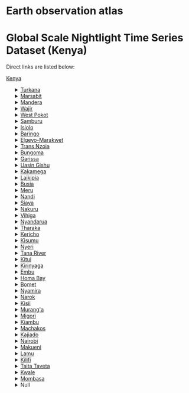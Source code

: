 # Earth observation atlas
 # Global Scale Nightlight Time Series Dataset (Kenya)
Direct links are listed below:

<a href="https://eoatlas-nightlight.s3.amazonaws.com/eoatlas-monthly-nightlight-00090.csv">Kenya</a>
<ul>
<details>
<summary><a href="https://eoatlas-nightlight.s3.amazonaws.com/eoatlas-monthly-nightlight-01551.csv">Turkana</a></summary>
<ul>
<ol>
<li><a href="https://eoatlas-nightlight.s3.amazonaws.com/eoatlas-monthly-nightlight-27876.csv">Loima</a></li><li><a href="https://eoatlas-nightlight.s3.amazonaws.com/eoatlas-monthly-nightlight-27997.csv">Turkana Central</a></li><li><a href="https://eoatlas-nightlight.s3.amazonaws.com/eoatlas-monthly-nightlight-27998.csv">Turkana East</a></li><li><a href="https://eoatlas-nightlight.s3.amazonaws.com/eoatlas-monthly-nightlight-27999.csv">Turkana North</a></li><li><a href="https://eoatlas-nightlight.s3.amazonaws.com/eoatlas-monthly-nightlight-28000.csv">Turkana South</a></li><li><a href="https://eoatlas-nightlight.s3.amazonaws.com/eoatlas-monthly-nightlight-28001.csv">Turkana West</a></li></ul>
</ol>
</details>
<details>
<summary><a href="https://eoatlas-nightlight.s3.amazonaws.com/eoatlas-monthly-nightlight-01552.csv">Marsabit</a></summary>
<ul>
<ol>
<li><a href="https://eoatlas-nightlight.s3.amazonaws.com/eoatlas-monthly-nightlight-27868.csv">Laisamis</a></li><li><a href="https://eoatlas-nightlight.s3.amazonaws.com/eoatlas-monthly-nightlight-27910.csv">Moyale</a></li><li><a href="https://eoatlas-nightlight.s3.amazonaws.com/eoatlas-monthly-nightlight-27939.csv">North Horr</a></li><li><a href="https://eoatlas-nightlight.s3.amazonaws.com/eoatlas-monthly-nightlight-27964.csv">Saku</a></li></ul>
</ol>
</details>
<details>
<summary><a href="https://eoatlas-nightlight.s3.amazonaws.com/eoatlas-monthly-nightlight-01553.csv">Mandera</a></summary>
<ul>
<ol>
<li><a href="https://eoatlas-nightlight.s3.amazonaws.com/eoatlas-monthly-nightlight-27734.csv">Banissa</a></li><li><a href="https://eoatlas-nightlight.s3.amazonaws.com/eoatlas-monthly-nightlight-27863.csv">Lafey</a></li><li><a href="https://eoatlas-nightlight.s3.amazonaws.com/eoatlas-monthly-nightlight-27888.csv">Mandera East</a></li><li><a href="https://eoatlas-nightlight.s3.amazonaws.com/eoatlas-monthly-nightlight-27889.csv">Mandera North</a></li><li><a href="https://eoatlas-nightlight.s3.amazonaws.com/eoatlas-monthly-nightlight-27890.csv">Mandera South</a></li><li><a href="https://eoatlas-nightlight.s3.amazonaws.com/eoatlas-monthly-nightlight-27891.csv">Mandera West</a></li></ul>
</ol>
</details>
<details>
<summary><a href="https://eoatlas-nightlight.s3.amazonaws.com/eoatlas-monthly-nightlight-01554.csv">Wajir</a></summary>
<ul>
<ol>
<li><a href="https://eoatlas-nightlight.s3.amazonaws.com/eoatlas-monthly-nightlight-27763.csv">Eldas</a></li><li><a href="https://eoatlas-nightlight.s3.amazonaws.com/eoatlas-monthly-nightlight-27984.csv">Tarbaj</a></li><li><a href="https://eoatlas-nightlight.s3.amazonaws.com/eoatlas-monthly-nightlight-28007.csv">Wajir East</a></li><li><a href="https://eoatlas-nightlight.s3.amazonaws.com/eoatlas-monthly-nightlight-28008.csv">Wajir North</a></li><li><a href="https://eoatlas-nightlight.s3.amazonaws.com/eoatlas-monthly-nightlight-28009.csv">Wajir South</a></li><li><a href="https://eoatlas-nightlight.s3.amazonaws.com/eoatlas-monthly-nightlight-28010.csv">Wajir West</a></li></ul>
</ol>
</details>
<details>
<summary><a href="https://eoatlas-nightlight.s3.amazonaws.com/eoatlas-monthly-nightlight-01555.csv">West Pokot</a></summary>
<ul>
<ol>
<li><a href="https://eoatlas-nightlight.s3.amazonaws.com/eoatlas-monthly-nightlight-27800.csv">Kacheliba</a></li><li><a href="https://eoatlas-nightlight.s3.amazonaws.com/eoatlas-monthly-nightlight-27813.csv">Kapenguria</a></li><li><a href="https://eoatlas-nightlight.s3.amazonaws.com/eoatlas-monthly-nightlight-27952.csv">Pokot South</a></li><li><a href="https://eoatlas-nightlight.s3.amazonaws.com/eoatlas-monthly-nightlight-27971.csv">Sigor</a></li></ul>
</ol>
</details>
<details>
<summary><a href="https://eoatlas-nightlight.s3.amazonaws.com/eoatlas-monthly-nightlight-01556.csv">Samburu</a></summary>
<ul>
<ol>
<li><a href="https://eoatlas-nightlight.s3.amazonaws.com/eoatlas-monthly-nightlight-27965.csv">Samburu East</a></li><li><a href="https://eoatlas-nightlight.s3.amazonaws.com/eoatlas-monthly-nightlight-27966.csv">Samburu North</a></li><li><a href="https://eoatlas-nightlight.s3.amazonaws.com/eoatlas-monthly-nightlight-27967.csv">Samburu West</a></li></ul>
</ol>
</details>
<details>
<summary><a href="https://eoatlas-nightlight.s3.amazonaws.com/eoatlas-monthly-nightlight-01557.csv">Isiolo</a></summary>
<ul>
<ol>
<li><a href="https://eoatlas-nightlight.s3.amazonaws.com/eoatlas-monthly-nightlight-27793.csv">Isiolo North</a></li><li><a href="https://eoatlas-nightlight.s3.amazonaws.com/eoatlas-monthly-nightlight-27794.csv">Isiolo South</a></li></ul>
</ol>
</details>
<details>
<summary><a href="https://eoatlas-nightlight.s3.amazonaws.com/eoatlas-monthly-nightlight-01558.csv">Baringo</a></summary>
<ul>
<ol>
<li><a href="https://eoatlas-nightlight.s3.amazonaws.com/eoatlas-monthly-nightlight-27735.csv">Baringo Central</a></li><li><a href="https://eoatlas-nightlight.s3.amazonaws.com/eoatlas-monthly-nightlight-27736.csv">Baringo North</a></li><li><a href="https://eoatlas-nightlight.s3.amazonaws.com/eoatlas-monthly-nightlight-27737.csv">Baringo South</a></li><li><a href="https://eoatlas-nightlight.s3.amazonaws.com/eoatlas-monthly-nightlight-27762.csv">Eldama Ravine</a></li><li><a href="https://eoatlas-nightlight.s3.amazonaws.com/eoatlas-monthly-nightlight-27906.csv">Mogotio</a></li><li><a href="https://eoatlas-nightlight.s3.amazonaws.com/eoatlas-monthly-nightlight-27991.csv">Tiaty</a></li></ul>
</ol>
</details>
<details>
<summary><a href="https://eoatlas-nightlight.s3.amazonaws.com/eoatlas-monthly-nightlight-01559.csv">Elgeyo-Marakwet</a></summary>
<ul>
<ol>
<li><a href="https://eoatlas-nightlight.s3.amazonaws.com/eoatlas-monthly-nightlight-27819.csv">Keiyo North</a></li><li><a href="https://eoatlas-nightlight.s3.amazonaws.com/eoatlas-monthly-nightlight-27820.csv">Keiyo South</a></li><li><a href="https://eoatlas-nightlight.s3.amazonaws.com/eoatlas-monthly-nightlight-27894.csv">Marakwet East</a></li><li><a href="https://eoatlas-nightlight.s3.amazonaws.com/eoatlas-monthly-nightlight-27895.csv">Marakwet West</a></li></ul>
</ol>
</details>
<details>
<summary><a href="https://eoatlas-nightlight.s3.amazonaws.com/eoatlas-monthly-nightlight-01560.csv">Trans Nzoia</a></summary>
<ul>
<ol>
<li><a href="https://eoatlas-nightlight.s3.amazonaws.com/eoatlas-monthly-nightlight-27757.csv">Cherangany</a></li><li><a href="https://eoatlas-nightlight.s3.amazonaws.com/eoatlas-monthly-nightlight-27772.csv">Endebess</a></li><li><a href="https://eoatlas-nightlight.s3.amazonaws.com/eoatlas-monthly-nightlight-27838.csv">Kiminini</a></li><li><a href="https://eoatlas-nightlight.s3.amazonaws.com/eoatlas-monthly-nightlight-27862.csv">Kwanza</a></li><li><a href="https://eoatlas-nightlight.s3.amazonaws.com/eoatlas-monthly-nightlight-27963.csv">Saboti</a></li></ul>
</ol>
</details>
<details>
<summary><a href="https://eoatlas-nightlight.s3.amazonaws.com/eoatlas-monthly-nightlight-01561.csv">Bungoma</a></summary>
<ul>
<ol>
<li><a href="https://eoatlas-nightlight.s3.amazonaws.com/eoatlas-monthly-nightlight-27748.csv">Bumula</a></li><li><a href="https://eoatlas-nightlight.s3.amazonaws.com/eoatlas-monthly-nightlight-27799.csv">Kabuchai</a></li><li><a href="https://eoatlas-nightlight.s3.amazonaws.com/eoatlas-monthly-nightlight-27810.csv">Kanduyi</a></li><li><a href="https://eoatlas-nightlight.s3.amazonaws.com/eoatlas-monthly-nightlight-27837.csv">Kimilili</a></li><li><a href="https://eoatlas-nightlight.s3.amazonaws.com/eoatlas-monthly-nightlight-27912.csv">Mt. Elgon</a></li><li><a href="https://eoatlas-nightlight.s3.amazonaws.com/eoatlas-monthly-nightlight-27973.csv">Sirisia</a></li><li><a href="https://eoatlas-nightlight.s3.amazonaws.com/eoatlas-monthly-nightlight-27995.csv">Tongaren</a></li><li><a href="https://eoatlas-nightlight.s3.amazonaws.com/eoatlas-monthly-nightlight-28011.csv">Webuye East</a></li><li><a href="https://eoatlas-nightlight.s3.amazonaws.com/eoatlas-monthly-nightlight-28012.csv">Webuye West</a></li></ul>
</ol>
</details>
<details>
<summary><a href="https://eoatlas-nightlight.s3.amazonaws.com/eoatlas-monthly-nightlight-01562.csv">Garissa</a></summary>
<ul>
<ol>
<li><a href="https://eoatlas-nightlight.s3.amazonaws.com/eoatlas-monthly-nightlight-27733.csv">Balambala</a></li><li><a href="https://eoatlas-nightlight.s3.amazonaws.com/eoatlas-monthly-nightlight-27759.csv">Dadaab</a></li><li><a href="https://eoatlas-nightlight.s3.amazonaws.com/eoatlas-monthly-nightlight-27761.csv">Dujis</a></li><li><a href="https://eoatlas-nightlight.s3.amazonaws.com/eoatlas-monthly-nightlight-27773.csv">Fafi</a></li><li><a href="https://eoatlas-nightlight.s3.amazonaws.com/eoatlas-monthly-nightlight-27791.csv">Ijara</a></li><li><a href="https://eoatlas-nightlight.s3.amazonaws.com/eoatlas-monthly-nightlight-27864.csv">Lagdera</a></li></ul>
</ol>
</details>
<details>
<summary><a href="https://eoatlas-nightlight.s3.amazonaws.com/eoatlas-monthly-nightlight-01563.csv">Uasin Gishu</a></summary>
<ul>
<ol>
<li><a href="https://eoatlas-nightlight.s3.amazonaws.com/eoatlas-monthly-nightlight-27727.csv">Ainabkoi</a></li><li><a href="https://eoatlas-nightlight.s3.amazonaws.com/eoatlas-monthly-nightlight-27814.csv">Kapseret</a></li><li><a href="https://eoatlas-nightlight.s3.amazonaws.com/eoatlas-monthly-nightlight-27821.csv">Kesses</a></li><li><a href="https://eoatlas-nightlight.s3.amazonaws.com/eoatlas-monthly-nightlight-27907.csv">Moiben</a></li><li><a href="https://eoatlas-nightlight.s3.amazonaws.com/eoatlas-monthly-nightlight-27977.csv">Soy</a></li><li><a href="https://eoatlas-nightlight.s3.amazonaws.com/eoatlas-monthly-nightlight-27996.csv">Turbo</a></li></ul>
</ol>
</details>
<details>
<summary><a href="https://eoatlas-nightlight.s3.amazonaws.com/eoatlas-monthly-nightlight-01564.csv">Kakamega</a></summary>
<ul>
<ol>
<li><a href="https://eoatlas-nightlight.s3.amazonaws.com/eoatlas-monthly-nightlight-27751.csv">Butere</a></li><li><a href="https://eoatlas-nightlight.s3.amazonaws.com/eoatlas-monthly-nightlight-27792.csv">Ikolomani</a></li><li><a href="https://eoatlas-nightlight.s3.amazonaws.com/eoatlas-monthly-nightlight-27822.csv">Khwisero</a></li><li><a href="https://eoatlas-nightlight.s3.amazonaws.com/eoatlas-monthly-nightlight-27874.csv">Likuyani</a></li><li><a href="https://eoatlas-nightlight.s3.amazonaws.com/eoatlas-monthly-nightlight-27878.csv">Lugari</a></li><li><a href="https://eoatlas-nightlight.s3.amazonaws.com/eoatlas-monthly-nightlight-27880.csv">Lurambi</a></li><li><a href="https://eoatlas-nightlight.s3.amazonaws.com/eoatlas-monthly-nightlight-27886.csv">Malava</a></li><li><a href="https://eoatlas-nightlight.s3.amazonaws.com/eoatlas-monthly-nightlight-27902.csv">Matungu</a></li><li><a href="https://eoatlas-nightlight.s3.amazonaws.com/eoatlas-monthly-nightlight-27915.csv">Mumias East</a></li><li><a href="https://eoatlas-nightlight.s3.amazonaws.com/eoatlas-monthly-nightlight-27916.csv">Mumias West</a></li><li><a href="https://eoatlas-nightlight.s3.amazonaws.com/eoatlas-monthly-nightlight-27933.csv">Navakholo</a></li><li><a href="https://eoatlas-nightlight.s3.amazonaws.com/eoatlas-monthly-nightlight-27969.csv">Shinyalu</a></li></ul>
</ol>
</details>
<details>
<summary><a href="https://eoatlas-nightlight.s3.amazonaws.com/eoatlas-monthly-nightlight-01565.csv">Laikipia</a></summary>
<ul>
<ol>
<li><a href="https://eoatlas-nightlight.s3.amazonaws.com/eoatlas-monthly-nightlight-27828.csv">Kieni</a></li><li><a href="https://eoatlas-nightlight.s3.amazonaws.com/eoatlas-monthly-nightlight-27865.csv">Laikipia East</a></li><li><a href="https://eoatlas-nightlight.s3.amazonaws.com/eoatlas-monthly-nightlight-27866.csv">Laikipia North</a></li><li><a href="https://eoatlas-nightlight.s3.amazonaws.com/eoatlas-monthly-nightlight-27867.csv">Laikipia West</a></li></ul>
</ol>
</details>
<details>
<summary><a href="https://eoatlas-nightlight.s3.amazonaws.com/eoatlas-monthly-nightlight-01566.csv">Busia</a></summary>
<ul>
<ol>
<li><a href="https://eoatlas-nightlight.s3.amazonaws.com/eoatlas-monthly-nightlight-27747.csv">Budalangi</a></li><li><a href="https://eoatlas-nightlight.s3.amazonaws.com/eoatlas-monthly-nightlight-27752.csv">Butula</a></li><li><a href="https://eoatlas-nightlight.s3.amazonaws.com/eoatlas-monthly-nightlight-27774.csv">Funyula</a></li><li><a href="https://eoatlas-nightlight.s3.amazonaws.com/eoatlas-monthly-nightlight-27897.csv">Matayos</a></li><li><a href="https://eoatlas-nightlight.s3.amazonaws.com/eoatlas-monthly-nightlight-27927.csv">Nambale</a></li><li><a href="https://eoatlas-nightlight.s3.amazonaws.com/eoatlas-monthly-nightlight-27986.csv">Teso North</a></li><li><a href="https://eoatlas-nightlight.s3.amazonaws.com/eoatlas-monthly-nightlight-27987.csv">Teso South</a></li></ul>
</ol>
</details>
<details>
<summary><a href="https://eoatlas-nightlight.s3.amazonaws.com/eoatlas-monthly-nightlight-01567.csv">Meru</a></summary>
<ul>
<ol>
<li><a href="https://eoatlas-nightlight.s3.amazonaws.com/eoatlas-monthly-nightlight-27753.csv">Buuri</a></li><li><a href="https://eoatlas-nightlight.s3.amazonaws.com/eoatlas-monthly-nightlight-27754.csv">Cental Imenti</a></li><li><a href="https://eoatlas-nightlight.s3.amazonaws.com/eoatlas-monthly-nightlight-27788.csv">Igembe Central</a></li><li><a href="https://eoatlas-nightlight.s3.amazonaws.com/eoatlas-monthly-nightlight-27789.csv">Igembe North</a></li><li><a href="https://eoatlas-nightlight.s3.amazonaws.com/eoatlas-monthly-nightlight-27790.csv">Igembe South</a></li><li><a href="https://eoatlas-nightlight.s3.amazonaws.com/eoatlas-monthly-nightlight-27940.csv">North Imenti</a></li><li><a href="https://eoatlas-nightlight.s3.amazonaws.com/eoatlas-monthly-nightlight-27975.csv">South Imenti</a></li><li><a href="https://eoatlas-nightlight.s3.amazonaws.com/eoatlas-monthly-nightlight-27992.csv">Tigania East</a></li><li><a href="https://eoatlas-nightlight.s3.amazonaws.com/eoatlas-monthly-nightlight-27993.csv">Tigania West</a></li></ul>
</ol>
</details>
<details>
<summary><a href="https://eoatlas-nightlight.s3.amazonaws.com/eoatlas-monthly-nightlight-01568.csv">Nandi</a></summary>
<ul>
<ol>
<li><a href="https://eoatlas-nightlight.s3.amazonaws.com/eoatlas-monthly-nightlight-27729.csv">Aldai</a></li><li><a href="https://eoatlas-nightlight.s3.amazonaws.com/eoatlas-monthly-nightlight-27758.csv">Chesumei</a></li><li><a href="https://eoatlas-nightlight.s3.amazonaws.com/eoatlas-monthly-nightlight-27769.csv">Emgwen</a></li><li><a href="https://eoatlas-nightlight.s3.amazonaws.com/eoatlas-monthly-nightlight-27909.csv">Mosop</a></li><li><a href="https://eoatlas-nightlight.s3.amazonaws.com/eoatlas-monthly-nightlight-27928.csv">Nandi Hills</a></li><li><a href="https://eoatlas-nightlight.s3.amazonaws.com/eoatlas-monthly-nightlight-27994.csv">Tinderet</a></li></ul>
</ol>
</details>
<details>
<summary><a href="https://eoatlas-nightlight.s3.amazonaws.com/eoatlas-monthly-nightlight-01569.csv">Siaya</a></summary>
<ul>
<ol>
<li><a href="https://eoatlas-nightlight.s3.amazonaws.com/eoatlas-monthly-nightlight-27730.csv">Alego Usonga</a></li><li><a href="https://eoatlas-nightlight.s3.amazonaws.com/eoatlas-monthly-nightlight-27745.csv">Bondo</a></li><li><a href="https://eoatlas-nightlight.s3.amazonaws.com/eoatlas-monthly-nightlight-27782.csv">Gem</a></li><li><a href="https://eoatlas-nightlight.s3.amazonaws.com/eoatlas-monthly-nightlight-27955.csv">Rarieda</a></li><li><a href="https://eoatlas-nightlight.s3.amazonaws.com/eoatlas-monthly-nightlight-28002.csv">Ugenya</a></li><li><a href="https://eoatlas-nightlight.s3.amazonaws.com/eoatlas-monthly-nightlight-28003.csv">Ugunja</a></li></ul>
</ol>
</details>
<details>
<summary><a href="https://eoatlas-nightlight.s3.amazonaws.com/eoatlas-monthly-nightlight-01570.csv">Nakuru</a></summary>
<ul>
<ol>
<li><a href="https://eoatlas-nightlight.s3.amazonaws.com/eoatlas-monthly-nightlight-27732.csv">Bahati</a></li><li><a href="https://eoatlas-nightlight.s3.amazonaws.com/eoatlas-monthly-nightlight-27784.csv">Gilgil</a></li><li><a href="https://eoatlas-nightlight.s3.amazonaws.com/eoatlas-monthly-nightlight-27858.csv">Kuresoi North</a></li><li><a href="https://eoatlas-nightlight.s3.amazonaws.com/eoatlas-monthly-nightlight-27859.csv">Kuresoi South</a></li><li><a href="https://eoatlas-nightlight.s3.amazonaws.com/eoatlas-monthly-nightlight-27908.csv">Molo</a></li><li><a href="https://eoatlas-nightlight.s3.amazonaws.com/eoatlas-monthly-nightlight-27924.csv">Naivasha</a></li><li><a href="https://eoatlas-nightlight.s3.amazonaws.com/eoatlas-monthly-nightlight-27925.csv">Nakuru Town East</a></li><li><a href="https://eoatlas-nightlight.s3.amazonaws.com/eoatlas-monthly-nightlight-27926.csv">Nakuru Town West</a></li><li><a href="https://eoatlas-nightlight.s3.amazonaws.com/eoatlas-monthly-nightlight-27938.csv">Njoro</a></li><li><a href="https://eoatlas-nightlight.s3.amazonaws.com/eoatlas-monthly-nightlight-27956.csv">Rongai</a></li><li><a href="https://eoatlas-nightlight.s3.amazonaws.com/eoatlas-monthly-nightlight-27981.csv">Subukia</a></li></ul>
</ol>
</details>
<details>
<summary><a href="https://eoatlas-nightlight.s3.amazonaws.com/eoatlas-monthly-nightlight-01571.csv">Vihiga</a></summary>
<ul>
<ol>
<li><a href="https://eoatlas-nightlight.s3.amazonaws.com/eoatlas-monthly-nightlight-27770.csv">Emuhaya</a></li><li><a href="https://eoatlas-nightlight.s3.amazonaws.com/eoatlas-monthly-nightlight-27786.csv">Hamisi</a></li><li><a href="https://eoatlas-nightlight.s3.amazonaws.com/eoatlas-monthly-nightlight-27877.csv">Luanda</a></li><li><a href="https://eoatlas-nightlight.s3.amazonaws.com/eoatlas-monthly-nightlight-27962.csv">Sabatia</a></li><li><a href="https://eoatlas-nightlight.s3.amazonaws.com/eoatlas-monthly-nightlight-28005.csv">Vihiga</a></li></ul>
</ol>
</details>
<details>
<summary><a href="https://eoatlas-nightlight.s3.amazonaws.com/eoatlas-monthly-nightlight-01572.csv">Nyandarua</a></summary>
<ul>
<ol>
<li><a href="https://eoatlas-nightlight.s3.amazonaws.com/eoatlas-monthly-nightlight-27840.csv">Kinangop</a></li><li><a href="https://eoatlas-nightlight.s3.amazonaws.com/eoatlas-monthly-nightlight-27841.csv">Kipipiri</a></li><li><a href="https://eoatlas-nightlight.s3.amazonaws.com/eoatlas-monthly-nightlight-27934.csv">Ndaragwa</a></li><li><a href="https://eoatlas-nightlight.s3.amazonaws.com/eoatlas-monthly-nightlight-27949.csv">Ol Jorok</a></li><li><a href="https://eoatlas-nightlight.s3.amazonaws.com/eoatlas-monthly-nightlight-27950.csv">Ol Kalou</a></li></ul>
</ol>
</details>
<details>
<summary><a href="https://eoatlas-nightlight.s3.amazonaws.com/eoatlas-monthly-nightlight-01573.csv">Tharaka</a></summary>
<ul>
<ol>
<li><a href="https://eoatlas-nightlight.s3.amazonaws.com/eoatlas-monthly-nightlight-27881.csv">Maara</a></li><li><a href="https://eoatlas-nightlight.s3.amazonaws.com/eoatlas-monthly-nightlight-27937.csv">Nithi</a></li><li><a href="https://eoatlas-nightlight.s3.amazonaws.com/eoatlas-monthly-nightlight-27989.csv">Tharaka</a></li></ul>
</ol>
</details>
<details>
<summary><a href="https://eoatlas-nightlight.s3.amazonaws.com/eoatlas-monthly-nightlight-01574.csv">Kericho</a></summary>
<ul>
<ol>
<li><a href="https://eoatlas-nightlight.s3.amazonaws.com/eoatlas-monthly-nightlight-27728.csv">Ainamoi</a></li><li><a href="https://eoatlas-nightlight.s3.amazonaws.com/eoatlas-monthly-nightlight-27738.csv">Belgut</a></li><li><a href="https://eoatlas-nightlight.s3.amazonaws.com/eoatlas-monthly-nightlight-27842.csv">Kipkelion East</a></li><li><a href="https://eoatlas-nightlight.s3.amazonaws.com/eoatlas-monthly-nightlight-27843.csv">Kipkelion West</a></li><li><a href="https://eoatlas-nightlight.s3.amazonaws.com/eoatlas-monthly-nightlight-27972.csv">Sigowet/Soin</a></li></ul>
</ol>
</details>
<details>
<summary><a href="https://eoatlas-nightlight.s3.amazonaws.com/eoatlas-monthly-nightlight-01575.csv">Kisumu</a></summary>
<ul>
<ol>
<li><a href="https://eoatlas-nightlight.s3.amazonaws.com/eoatlas-monthly-nightlight-27846.csv">Kisumu Central</a></li><li><a href="https://eoatlas-nightlight.s3.amazonaws.com/eoatlas-monthly-nightlight-27847.csv">Kisumu East</a></li><li><a href="https://eoatlas-nightlight.s3.amazonaws.com/eoatlas-monthly-nightlight-27848.csv">Kisumu West</a></li><li><a href="https://eoatlas-nightlight.s3.amazonaws.com/eoatlas-monthly-nightlight-27913.csv">Muhoroni</a></li><li><a href="https://eoatlas-nightlight.s3.amazonaws.com/eoatlas-monthly-nightlight-27942.csv">Nyakach</a></li><li><a href="https://eoatlas-nightlight.s3.amazonaws.com/eoatlas-monthly-nightlight-27944.csv">Nyando</a></li><li><a href="https://eoatlas-nightlight.s3.amazonaws.com/eoatlas-monthly-nightlight-27968.csv">Seme</a></li></ul>
</ol>
</details>
<details>
<summary><a href="https://eoatlas-nightlight.s3.amazonaws.com/eoatlas-monthly-nightlight-01576.csv">Nyeri</a></summary>
<ul>
<ol>
<li><a href="https://eoatlas-nightlight.s3.amazonaws.com/eoatlas-monthly-nightlight-27900.csv">Mathira</a></li><li><a href="https://eoatlas-nightlight.s3.amazonaws.com/eoatlas-monthly-nightlight-27914.csv">Mukurweni</a></li><li><a href="https://eoatlas-nightlight.s3.amazonaws.com/eoatlas-monthly-nightlight-27948.csv">Nyeri Town</a></li><li><a href="https://eoatlas-nightlight.s3.amazonaws.com/eoatlas-monthly-nightlight-27951.csv">Othaya</a></li><li><a href="https://eoatlas-nightlight.s3.amazonaws.com/eoatlas-monthly-nightlight-27988.csv">Tetu</a></li></ul>
</ol>
</details>
<details>
<summary><a href="https://eoatlas-nightlight.s3.amazonaws.com/eoatlas-monthly-nightlight-01577.csv">Tana River</a></summary>
<ul>
<ol>
<li><a href="https://eoatlas-nightlight.s3.amazonaws.com/eoatlas-monthly-nightlight-27749.csv">Bura</a></li><li><a href="https://eoatlas-nightlight.s3.amazonaws.com/eoatlas-monthly-nightlight-27776.csv">Galole</a></li><li><a href="https://eoatlas-nightlight.s3.amazonaws.com/eoatlas-monthly-nightlight-27778.csv">Garsen</a></li></ul>
</ol>
</details>
<details>
<summary><a href="https://eoatlas-nightlight.s3.amazonaws.com/eoatlas-monthly-nightlight-01578.csv">Kitui</a></summary>
<ul>
<ol>
<li><a href="https://eoatlas-nightlight.s3.amazonaws.com/eoatlas-monthly-nightlight-27849.csv">Kitui Central</a></li><li><a href="https://eoatlas-nightlight.s3.amazonaws.com/eoatlas-monthly-nightlight-27850.csv">Kitui East</a></li><li><a href="https://eoatlas-nightlight.s3.amazonaws.com/eoatlas-monthly-nightlight-27851.csv">Kitui Rural</a></li><li><a href="https://eoatlas-nightlight.s3.amazonaws.com/eoatlas-monthly-nightlight-27852.csv">Kitui South</a></li><li><a href="https://eoatlas-nightlight.s3.amazonaws.com/eoatlas-monthly-nightlight-27853.csv">Kitui West</a></li><li><a href="https://eoatlas-nightlight.s3.amazonaws.com/eoatlas-monthly-nightlight-27921.csv">Mwingi East</a></li><li><a href="https://eoatlas-nightlight.s3.amazonaws.com/eoatlas-monthly-nightlight-27922.csv">Mwingi North</a></li><li><a href="https://eoatlas-nightlight.s3.amazonaws.com/eoatlas-monthly-nightlight-27923.csv">Mwingi West</a></li></ul>
</ol>
</details>
<details>
<summary><a href="https://eoatlas-nightlight.s3.amazonaws.com/eoatlas-monthly-nightlight-01579.csv">Kirinyaga</a></summary>
<ul>
<ol>
<li><a href="https://eoatlas-nightlight.s3.amazonaws.com/eoatlas-monthly-nightlight-27783.csv">Gichugu</a></li><li><a href="https://eoatlas-nightlight.s3.amazonaws.com/eoatlas-monthly-nightlight-27844.csv">Kirinyaga Central</a></li><li><a href="https://eoatlas-nightlight.s3.amazonaws.com/eoatlas-monthly-nightlight-27920.csv">Mwea</a></li><li><a href="https://eoatlas-nightlight.s3.amazonaws.com/eoatlas-monthly-nightlight-27936.csv">Ndia</a></li></ul>
</ol>
</details>
<details>
<summary><a href="https://eoatlas-nightlight.s3.amazonaws.com/eoatlas-monthly-nightlight-01580.csv">Embu</a></summary>
<ul>
<ol>
<li><a href="https://eoatlas-nightlight.s3.amazonaws.com/eoatlas-monthly-nightlight-27775.csv">Gachoka</a></li><li><a href="https://eoatlas-nightlight.s3.amazonaws.com/eoatlas-monthly-nightlight-27892.csv">Manyatta</a></li><li><a href="https://eoatlas-nightlight.s3.amazonaws.com/eoatlas-monthly-nightlight-27961.csv">Runyenjes</a></li><li><a href="https://eoatlas-nightlight.s3.amazonaws.com/eoatlas-monthly-nightlight-27970.csv">Siakago</a></li></ul>
</ol>
</details>
<details>
<summary><a href="https://eoatlas-nightlight.s3.amazonaws.com/eoatlas-monthly-nightlight-01581.csv">Homa Bay</a></summary>
<ul>
<ol>
<li><a href="https://eoatlas-nightlight.s3.amazonaws.com/eoatlas-monthly-nightlight-27787.csv">Homa Bay</a></li><li><a href="https://eoatlas-nightlight.s3.amazonaws.com/eoatlas-monthly-nightlight-27798.csv">Kabondo Kasipul</a></li><li><a href="https://eoatlas-nightlight.s3.amazonaws.com/eoatlas-monthly-nightlight-27815.csv">Karachuonyo</a></li><li><a href="https://eoatlas-nightlight.s3.amazonaws.com/eoatlas-monthly-nightlight-27817.csv">Kasipul</a></li><li><a href="https://eoatlas-nightlight.s3.amazonaws.com/eoatlas-monthly-nightlight-27935.csv">Ndhiwa</a></li><li><a href="https://eoatlas-nightlight.s3.amazonaws.com/eoatlas-monthly-nightlight-27954.csv">Rangwe</a></li><li><a href="https://eoatlas-nightlight.s3.amazonaws.com/eoatlas-monthly-nightlight-27979.csv">Suba North</a></li><li><a href="https://eoatlas-nightlight.s3.amazonaws.com/eoatlas-monthly-nightlight-27980.csv">Suba South</a></li></ul>
</ol>
</details>
<details>
<summary><a href="https://eoatlas-nightlight.s3.amazonaws.com/eoatlas-monthly-nightlight-01582.csv">Bomet</a></summary>
<ul>
<ol>
<li><a href="https://eoatlas-nightlight.s3.amazonaws.com/eoatlas-monthly-nightlight-27742.csv">Bomet Central</a></li><li><a href="https://eoatlas-nightlight.s3.amazonaws.com/eoatlas-monthly-nightlight-27743.csv">Bomet East</a></li><li><a href="https://eoatlas-nightlight.s3.amazonaws.com/eoatlas-monthly-nightlight-27750.csv">Buret</a></li><li><a href="https://eoatlas-nightlight.s3.amazonaws.com/eoatlas-monthly-nightlight-27756.csv">Chepalungu</a></li><li><a href="https://eoatlas-nightlight.s3.amazonaws.com/eoatlas-monthly-nightlight-27857.csv">Konoin</a></li><li><a href="https://eoatlas-nightlight.s3.amazonaws.com/eoatlas-monthly-nightlight-27974.csv">Sotik</a></li></ul>
</ol>
</details>
<details>
<summary><a href="https://eoatlas-nightlight.s3.amazonaws.com/eoatlas-monthly-nightlight-01583.csv">Nyamira</a></summary>
<ul>
<ol>
<li><a href="https://eoatlas-nightlight.s3.amazonaws.com/eoatlas-monthly-nightlight-27746.csv">Borabu</a></li><li><a href="https://eoatlas-nightlight.s3.amazonaws.com/eoatlas-monthly-nightlight-27856.csv">Kitutu Masaba</a></li><li><a href="https://eoatlas-nightlight.s3.amazonaws.com/eoatlas-monthly-nightlight-27941.csv">North Mugirango</a></li><li><a href="https://eoatlas-nightlight.s3.amazonaws.com/eoatlas-monthly-nightlight-28013.csv">West Mugirango</a></li></ul>
</ol>
</details>
<details>
<summary><a href="https://eoatlas-nightlight.s3.amazonaws.com/eoatlas-monthly-nightlight-01584.csv">Narok</a></summary>
<ul>
<ol>
<li><a href="https://eoatlas-nightlight.s3.amazonaws.com/eoatlas-monthly-nightlight-27771.csv">Emurua Dikirr</a></li><li><a href="https://eoatlas-nightlight.s3.amazonaws.com/eoatlas-monthly-nightlight-27832.csv">Kilgoris</a></li><li><a href="https://eoatlas-nightlight.s3.amazonaws.com/eoatlas-monthly-nightlight-27929.csv">Narok East</a></li><li><a href="https://eoatlas-nightlight.s3.amazonaws.com/eoatlas-monthly-nightlight-27930.csv">Narok North</a></li><li><a href="https://eoatlas-nightlight.s3.amazonaws.com/eoatlas-monthly-nightlight-27931.csv">Narok South</a></li><li><a href="https://eoatlas-nightlight.s3.amazonaws.com/eoatlas-monthly-nightlight-27932.csv">Narok West</a></li></ul>
</ol>
</details>
<details>
<summary><a href="https://eoatlas-nightlight.s3.amazonaws.com/eoatlas-monthly-nightlight-01585.csv">Kisii</a></summary>
<ul>
<ol>
<li><a href="https://eoatlas-nightlight.s3.amazonaws.com/eoatlas-monthly-nightlight-27739.csv">Bobasi</a></li><li><a href="https://eoatlas-nightlight.s3.amazonaws.com/eoatlas-monthly-nightlight-27740.csv">Bomachoge Borabu</a></li><li><a href="https://eoatlas-nightlight.s3.amazonaws.com/eoatlas-monthly-nightlight-27741.csv">Bomachoge Chache</a></li><li><a href="https://eoatlas-nightlight.s3.amazonaws.com/eoatlas-monthly-nightlight-27744.csv">Bonchari</a></li><li><a href="https://eoatlas-nightlight.s3.amazonaws.com/eoatlas-monthly-nightlight-27854.csv">Kitutu Chache North</a></li><li><a href="https://eoatlas-nightlight.s3.amazonaws.com/eoatlas-monthly-nightlight-27855.csv">Kitutu Chache South</a></li><li><a href="https://eoatlas-nightlight.s3.amazonaws.com/eoatlas-monthly-nightlight-27945.csv">Nyaribari Chache</a></li><li><a href="https://eoatlas-nightlight.s3.amazonaws.com/eoatlas-monthly-nightlight-27946.csv">Nyaribari Masaba</a></li><li><a href="https://eoatlas-nightlight.s3.amazonaws.com/eoatlas-monthly-nightlight-27976.csv">South Mugirango</a></li></ul>
</ol>
</details>
<details>
<summary><a href="https://eoatlas-nightlight.s3.amazonaws.com/eoatlas-monthly-nightlight-01586.csv">Murang'a</a></summary>
<ul>
<ol>
<li><a href="https://eoatlas-nightlight.s3.amazonaws.com/eoatlas-monthly-nightlight-27779.csv">Gatanga</a></li><li><a href="https://eoatlas-nightlight.s3.amazonaws.com/eoatlas-monthly-nightlight-27809.csv">Kandara</a></li><li><a href="https://eoatlas-nightlight.s3.amazonaws.com/eoatlas-monthly-nightlight-27811.csv">Kangema</a></li><li><a href="https://eoatlas-nightlight.s3.amazonaws.com/eoatlas-monthly-nightlight-27829.csv">Kigumo</a></li><li><a href="https://eoatlas-nightlight.s3.amazonaws.com/eoatlas-monthly-nightlight-27830.csv">Kiharu</a></li><li><a href="https://eoatlas-nightlight.s3.amazonaws.com/eoatlas-monthly-nightlight-27893.csv">Maragwa</a></li><li><a href="https://eoatlas-nightlight.s3.amazonaws.com/eoatlas-monthly-nightlight-27899.csv">Mathioya</a></li></ul>
</ol>
</details>
<details>
<summary><a href="https://eoatlas-nightlight.s3.amazonaws.com/eoatlas-monthly-nightlight-01587.csv">Migori</a></summary>
<ul>
<ol>
<li><a href="https://eoatlas-nightlight.s3.amazonaws.com/eoatlas-monthly-nightlight-27731.csv">Awendo</a></li><li><a href="https://eoatlas-nightlight.s3.amazonaws.com/eoatlas-monthly-nightlight-27860.csv">Kuria East</a></li><li><a href="https://eoatlas-nightlight.s3.amazonaws.com/eoatlas-monthly-nightlight-27861.csv">Kuria West</a></li><li><a href="https://eoatlas-nightlight.s3.amazonaws.com/eoatlas-monthly-nightlight-27947.csv">Nyatike</a></li><li><a href="https://eoatlas-nightlight.s3.amazonaws.com/eoatlas-monthly-nightlight-27957.csv">Rongo</a></li><li><a href="https://eoatlas-nightlight.s3.amazonaws.com/eoatlas-monthly-nightlight-27982.csv">Suna East</a></li><li><a href="https://eoatlas-nightlight.s3.amazonaws.com/eoatlas-monthly-nightlight-27983.csv">Suna West</a></li><li><a href="https://eoatlas-nightlight.s3.amazonaws.com/eoatlas-monthly-nightlight-28004.csv">Uriri</a></li></ul>
</ol>
</details>
<details>
<summary><a href="https://eoatlas-nightlight.s3.amazonaws.com/eoatlas-monthly-nightlight-01588.csv">Kiambu</a></summary>
<ul>
<ol>
<li><a href="https://eoatlas-nightlight.s3.amazonaws.com/eoatlas-monthly-nightlight-27780.csv">Gatundu North</a></li><li><a href="https://eoatlas-nightlight.s3.amazonaws.com/eoatlas-monthly-nightlight-27781.csv">Gatundu South</a></li><li><a href="https://eoatlas-nightlight.s3.amazonaws.com/eoatlas-monthly-nightlight-27785.csv">Githunguri</a></li><li><a href="https://eoatlas-nightlight.s3.amazonaws.com/eoatlas-monthly-nightlight-27796.csv">Juja</a></li><li><a href="https://eoatlas-nightlight.s3.amazonaws.com/eoatlas-monthly-nightlight-27797.csv">Kabete</a></li><li><a href="https://eoatlas-nightlight.s3.amazonaws.com/eoatlas-monthly-nightlight-27823.csv">Kiambaa</a></li><li><a href="https://eoatlas-nightlight.s3.amazonaws.com/eoatlas-monthly-nightlight-27824.csv">Kiambu</a></li><li><a href="https://eoatlas-nightlight.s3.amazonaws.com/eoatlas-monthly-nightlight-27831.csv">Kikuyu</a></li><li><a href="https://eoatlas-nightlight.s3.amazonaws.com/eoatlas-monthly-nightlight-27872.csv">Lari</a></li><li><a href="https://eoatlas-nightlight.s3.amazonaws.com/eoatlas-monthly-nightlight-27875.csv">Limuru</a></li><li><a href="https://eoatlas-nightlight.s3.amazonaws.com/eoatlas-monthly-nightlight-27960.csv">Ruiru</a></li><li><a href="https://eoatlas-nightlight.s3.amazonaws.com/eoatlas-monthly-nightlight-27990.csv">Thika Town</a></li></ul>
</ol>
</details>
<details>
<summary><a href="https://eoatlas-nightlight.s3.amazonaws.com/eoatlas-monthly-nightlight-01589.csv">Machakos</a></summary>
<ul>
<ol>
<li><a href="https://eoatlas-nightlight.s3.amazonaws.com/eoatlas-monthly-nightlight-27812.csv">Kangundo</a></li><li><a href="https://eoatlas-nightlight.s3.amazonaws.com/eoatlas-monthly-nightlight-27818.csv">Kathiani</a></li><li><a href="https://eoatlas-nightlight.s3.amazonaws.com/eoatlas-monthly-nightlight-27882.csv">Machakos Town</a></li><li><a href="https://eoatlas-nightlight.s3.amazonaws.com/eoatlas-monthly-nightlight-27896.csv">Masinga</a></li><li><a href="https://eoatlas-nightlight.s3.amazonaws.com/eoatlas-monthly-nightlight-27903.csv">Matungulu</a></li><li><a href="https://eoatlas-nightlight.s3.amazonaws.com/eoatlas-monthly-nightlight-27904.csv">Mavoko</a></li><li><a href="https://eoatlas-nightlight.s3.amazonaws.com/eoatlas-monthly-nightlight-27918.csv">Mwala</a></li><li><a href="https://eoatlas-nightlight.s3.amazonaws.com/eoatlas-monthly-nightlight-28016.csv">Yatta</a></li></ul>
</ol>
</details>
<details>
<summary><a href="https://eoatlas-nightlight.s3.amazonaws.com/eoatlas-monthly-nightlight-01590.csv">Kajiado</a></summary>
<ul>
<ol>
<li><a href="https://eoatlas-nightlight.s3.amazonaws.com/eoatlas-monthly-nightlight-27802.csv">Kajiado Central</a></li><li><a href="https://eoatlas-nightlight.s3.amazonaws.com/eoatlas-monthly-nightlight-27803.csv">Kajiado East</a></li><li><a href="https://eoatlas-nightlight.s3.amazonaws.com/eoatlas-monthly-nightlight-27804.csv">Kajiado North</a></li><li><a href="https://eoatlas-nightlight.s3.amazonaws.com/eoatlas-monthly-nightlight-27805.csv">Kajiado South</a></li><li><a href="https://eoatlas-nightlight.s3.amazonaws.com/eoatlas-monthly-nightlight-27806.csv">Kajiado West</a></li></ul>
</ol>
</details>
<details>
<summary><a href="https://eoatlas-nightlight.s3.amazonaws.com/eoatlas-monthly-nightlight-01591.csv">Nairobi</a></summary>
<ul>
<ol>
<li><a href="https://eoatlas-nightlight.s3.amazonaws.com/eoatlas-monthly-nightlight-27760.csv">Dagoretti</a></li><li><a href="https://eoatlas-nightlight.s3.amazonaws.com/eoatlas-monthly-nightlight-27764.csv">Embakasi Central</a></li><li><a href="https://eoatlas-nightlight.s3.amazonaws.com/eoatlas-monthly-nightlight-27765.csv">Embakasi East</a></li><li><a href="https://eoatlas-nightlight.s3.amazonaws.com/eoatlas-monthly-nightlight-27766.csv">Embakasi North</a></li><li><a href="https://eoatlas-nightlight.s3.amazonaws.com/eoatlas-monthly-nightlight-27767.csv">Embakasi South</a></li><li><a href="https://eoatlas-nightlight.s3.amazonaws.com/eoatlas-monthly-nightlight-27768.csv">Embakasi West</a></li><li><a href="https://eoatlas-nightlight.s3.amazonaws.com/eoatlas-monthly-nightlight-27808.csv">Kamukunji</a></li><li><a href="https://eoatlas-nightlight.s3.amazonaws.com/eoatlas-monthly-nightlight-27816.csv">Kasarani</a></li><li><a href="https://eoatlas-nightlight.s3.amazonaws.com/eoatlas-monthly-nightlight-27825.csv">Kibra</a></li><li><a href="https://eoatlas-nightlight.s3.amazonaws.com/eoatlas-monthly-nightlight-27835.csv">Kilimani</a></li><li><a href="https://eoatlas-nightlight.s3.amazonaws.com/eoatlas-monthly-nightlight-27871.csv">Langata</a></li><li><a href="https://eoatlas-nightlight.s3.amazonaws.com/eoatlas-monthly-nightlight-27884.csv">Makadara</a></li><li><a href="https://eoatlas-nightlight.s3.amazonaws.com/eoatlas-monthly-nightlight-27898.csv">Mathare</a></li><li><a href="https://eoatlas-nightlight.s3.amazonaws.com/eoatlas-monthly-nightlight-27958.csv">Roysambu</a></li><li><a href="https://eoatlas-nightlight.s3.amazonaws.com/eoatlas-monthly-nightlight-27959.csv">Ruaraka</a></li><li><a href="https://eoatlas-nightlight.s3.amazonaws.com/eoatlas-monthly-nightlight-27978.csv">Starehe</a></li><li><a href="https://eoatlas-nightlight.s3.amazonaws.com/eoatlas-monthly-nightlight-28014.csv">Westlands</a></li></ul>
</ol>
</details>
<details>
<summary><a href="https://eoatlas-nightlight.s3.amazonaws.com/eoatlas-monthly-nightlight-01592.csv">Makueni</a></summary>
<ul>
<ol>
<li><a href="https://eoatlas-nightlight.s3.amazonaws.com/eoatlas-monthly-nightlight-27801.csv">Kaiti</a></li><li><a href="https://eoatlas-nightlight.s3.amazonaws.com/eoatlas-monthly-nightlight-27826.csv">Kibwezi East</a></li><li><a href="https://eoatlas-nightlight.s3.amazonaws.com/eoatlas-monthly-nightlight-27827.csv">Kibwezi West</a></li><li><a href="https://eoatlas-nightlight.s3.amazonaws.com/eoatlas-monthly-nightlight-27836.csv">Kilome</a></li><li><a href="https://eoatlas-nightlight.s3.amazonaws.com/eoatlas-monthly-nightlight-27885.csv">Makueni</a></li><li><a href="https://eoatlas-nightlight.s3.amazonaws.com/eoatlas-monthly-nightlight-27905.csv">Mbooni</a></li></ul>
</ol>
</details>
<details>
<summary><a href="https://eoatlas-nightlight.s3.amazonaws.com/eoatlas-monthly-nightlight-01593.csv">Lamu</a></summary>
<ul>
<ol>
</ul>
</ol>
</details>
<details>
<summary><a href="https://eoatlas-nightlight.s3.amazonaws.com/eoatlas-monthly-nightlight-01594.csv">Kilifi</a></summary>
<ul>
<ol>
<li><a href="https://eoatlas-nightlight.s3.amazonaws.com/eoatlas-monthly-nightlight-27777.csv">Ganze</a></li><li><a href="https://eoatlas-nightlight.s3.amazonaws.com/eoatlas-monthly-nightlight-27807.csv">Kaloleni</a></li><li><a href="https://eoatlas-nightlight.s3.amazonaws.com/eoatlas-monthly-nightlight-27833.csv">Kilifi North</a></li><li><a href="https://eoatlas-nightlight.s3.amazonaws.com/eoatlas-monthly-nightlight-27834.csv">Kilifi South</a></li><li><a href="https://eoatlas-nightlight.s3.amazonaws.com/eoatlas-monthly-nightlight-27883.csv">Magarini</a></li><li><a href="https://eoatlas-nightlight.s3.amazonaws.com/eoatlas-monthly-nightlight-27887.csv">Malindi</a></li><li><a href="https://eoatlas-nightlight.s3.amazonaws.com/eoatlas-monthly-nightlight-27953.csv">Rabai</a></li></ul>
</ol>
</details>
<details>
<summary><a href="https://eoatlas-nightlight.s3.amazonaws.com/eoatlas-monthly-nightlight-01595.csv">Taita Taveta</a></summary>
<ul>
<ol>
<li><a href="https://eoatlas-nightlight.s3.amazonaws.com/eoatlas-monthly-nightlight-27919.csv">Mwatate</a></li><li><a href="https://eoatlas-nightlight.s3.amazonaws.com/eoatlas-monthly-nightlight-27985.csv">Taveta</a></li><li><a href="https://eoatlas-nightlight.s3.amazonaws.com/eoatlas-monthly-nightlight-28006.csv">Voi</a></li><li><a href="https://eoatlas-nightlight.s3.amazonaws.com/eoatlas-monthly-nightlight-28015.csv">Wundanyi</a></li></ul>
</ol>
</details>
<details>
<summary><a href="https://eoatlas-nightlight.s3.amazonaws.com/eoatlas-monthly-nightlight-01596.csv">Kwale</a></summary>
<ul>
<ol>
<li><a href="https://eoatlas-nightlight.s3.amazonaws.com/eoatlas-monthly-nightlight-27839.csv">Kinango</a></li><li><a href="https://eoatlas-nightlight.s3.amazonaws.com/eoatlas-monthly-nightlight-27879.csv">Lunga Lunga</a></li><li><a href="https://eoatlas-nightlight.s3.amazonaws.com/eoatlas-monthly-nightlight-27901.csv">Matuga</a></li><li><a href="https://eoatlas-nightlight.s3.amazonaws.com/eoatlas-monthly-nightlight-27911.csv">Msambweni</a></li></ul>
</ol>
</details>
<details>
<summary><a href="https://eoatlas-nightlight.s3.amazonaws.com/eoatlas-monthly-nightlight-01597.csv">Mombasa</a></summary>
<ul>
<ol>
<li><a href="https://eoatlas-nightlight.s3.amazonaws.com/eoatlas-monthly-nightlight-27755.csv">Changamwe</a></li><li><a href="https://eoatlas-nightlight.s3.amazonaws.com/eoatlas-monthly-nightlight-27795.csv">Jomvu</a></li><li><a href="https://eoatlas-nightlight.s3.amazonaws.com/eoatlas-monthly-nightlight-27845.csv">Kisauni</a></li><li><a href="https://eoatlas-nightlight.s3.amazonaws.com/eoatlas-monthly-nightlight-27873.csv">Likoni</a></li><li><a href="https://eoatlas-nightlight.s3.amazonaws.com/eoatlas-monthly-nightlight-27917.csv">Mvita</a></li><li><a href="https://eoatlas-nightlight.s3.amazonaws.com/eoatlas-monthly-nightlight-27943.csv">Nyali</a></li></ul>
</ol>
</details>
<details>
<summary>Null</summary>
<ul>
<ol>
<li><a href="https://eoatlas-nightlight.s3.amazonaws.com/eoatlas-monthly-nightlight-27869.csv">Lamu East</a></li><li><a href="https://eoatlas-nightlight.s3.amazonaws.com/eoatlas-monthly-nightlight-27870.csv">Lamu West</a></li></ul>
</ol>
</details>
